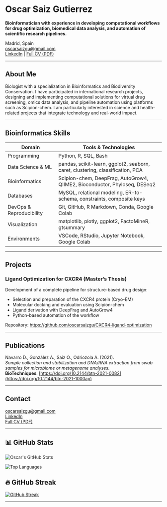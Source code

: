 # Oscar Saiz Gutierrez

**Bioinformatician with experience in developing computational workflows for drug optimization, biomedical data analysis, and automation of scientific research pipelines.**

Madrid, Spain  
oscarsaizgu@gmail.com  
[LinkedIn](https://www.linkedin.com/in/oscar-saiz/) | [Full CV (PDF)](CV/CV_OscarSaiz.pdf)

---

## About Me

Biologist with a specialization in Bioinformatics and Biodiversity Conservation. I have participated in international research projects, designing and implementing computational solutions for virtual drug screening, omics data analysis, and pipeline automation using platforms such as Scipion-chem. I am particularly interested in science and health-related projects that integrate technology and real-world impact.

---

## Bioinformatics Skills

| Domain                | Tools & Technologies                                                                 |
|-----------------------|---------------------------------------------------------------------------------------|
| Programming           | Python, R, SQL, Bash                                                                 |
| Data Science & ML     | pandas, scikit-learn, ggplot2, seaborn, caret, clustering, classification, PCA       |
| Bioinformatics        | Scipion-chem, DeepFrag, AutoGrow4, QIIME2, Bioconductor, Phyloseq, DESeq2            |
| Databases             | MySQL, relational modeling, ER-to-schema, constraints, composite keys                |
| DevOps & Reproducibility | Git, GitHub, R Markdown, Conda, Google Colab                                     |
| Visualization         | matplotlib, plotly, ggplot2, FactoMineR, gtsummary                                   |
| Environments          | VSCode, RStudio, Jupyter Notebook, Google Colab
---

## Projects

### Ligand Optimization for CXCR4 (Master’s Thesis)
Development of a complete pipeline for structure-based drug design:
- Selection and preparation of the CXCR4 protein (Cryo-EM)
- Molecular docking and evaluation using Scipion-chem
- Ligand derivation with DeepFrag and AutoGrow4
- Python-based automation of the workflow

Repository: https://github.com/oscarsaizgu/CXCR4-ligand-optimization

---

## Publications
Navarro D., González A., Saiz O., Odriozola A. (2021).  
*Sample collection and stabilization and DNA/RNA extraction from swab samples for microbiome or metagenome analyses.*  
**BioTechniques**. [https://doi.org/10.2144/btn-2021-0082](https://doi.org/10.2144/btn-2021-1000ap)

---

## Contact

oscarsaizgu@gmail.com  
[LinkedIn](https://www.linkedin.com/in/oscar-saiz/)  
[Full CV (PDF)](CV/CV_OscarSaiz.pdf)

---
## 📊 GitHub Stats

![Oscar's GitHub Stats](https://github-readme-stats.vercel.app/api?username=oscarsaizgu&show_icons=true&theme=tokyonight&cache_seconds=1)

![Top Languages](https://github-readme-stats.vercel.app/api/top-langs/?username=oscarsaizgu&layout=compact&theme=tokyonight&cache_seconds=1)

## 🔥 GitHub Streak

[![GitHub Streak](https://streak-stats.demolab.com/?user=oscarsaizgu)](https://git.io/streak-stats)


****
